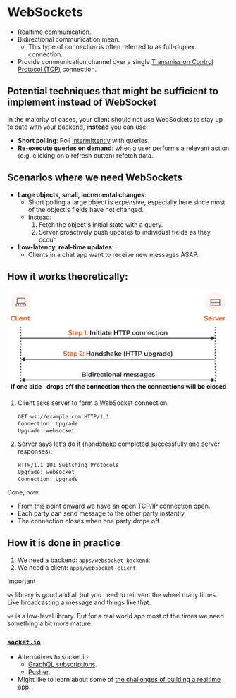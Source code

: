 # WebSockets

- Realtime communication.
- Bidirectional communication mean.
  - This type of connection is often referred to as full-duplex connection.
- Provide communication channel over a single [Transmission Control Protocol (TCP)](https://github.com/kasir-barati/html-css/tree/main/05-the-browser-and-the-dom#tcpip-model) connection.

## Potential techniques that might be sufficient to implement instead of WebSocket

In the majority of cases, your client should not use WebSockets to stay up to date with your backend, **instead** you can use:

- **Short polling**: Poll [intermittently](https://dictionary.cambridge.org/dictionary/english/intermittently) with queries.
- **Re-execute queries on demand**: when a user performs a relevant action (e.g. clicking on a refresh button) refetch data.

## Scenarios where we need WebSockets

- **Large objects, small, incremental changes**:
  - Short polling a large object is expensive, especially here since most of the object's fields have not changed.
  - Instead:
    1. Fetch the object's initial state with a query.
    2. Server proactively push updates to individual fields as they occur.
- **Low-latency, real-time updates**:
  - Clients in a chat app want to receive new messages ASAP.

## How it works theoretically:

![How server and client form a websocket connection infographic](./assets/how-websocket-connection-is-formed.png)

1. Client asks server to form a WebSocket connection.

   ```http
   GET ws://example.com HTTP/1.1
   Connection: Upgrade
   Upgrade: websocket
   ```

2. Server says let's do it (handshake completed successfully and server responses):

   ```http
   HTTP/1.1 101 Switching Protocols
   Upgrade: websocket
   Connection: Upgrade
   ```

Done, now:

- From this point onward we have an open TCP/IP connection open.
- Each party can send message to the other party instantly.
- The connection closes when one party drops off.

## How it is done in practice

1. We need a backend: `apps/websocket-backend`:
2. We need a client: `apps/websocket-client`.

> [!IMPORTANT]
>
> `ws` library is good and all but you need to reinvent the wheel many times. Like broadcasting a message and things like that.
>
> `ws` is a low-level library. But for a real world app most of the times we need something a bit more mature.

### [`socket.io`](https://socket.io/)

- Alternatives to socket.io:
  - [GraphQL subscriptions](https://github.com/kasir-barati/graphql/blob/main/docs/subscription.md).
  - [Pusher](https://pusher.com/).
- Might like to learn about some of [the challenges of building a realtime app](https://www.infoq.com/articles/challenges-realtime-chat-service-pusher/).

